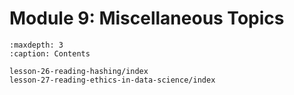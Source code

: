 # <i class="fas fa-layer-group fa-fw"></i> Module 9: Miscellaneous Topics

```{toctree}
:maxdepth: 3
:caption: Contents

lesson-26-reading-hashing/index
lesson-27-reading-ethics-in-data-science/index
```
